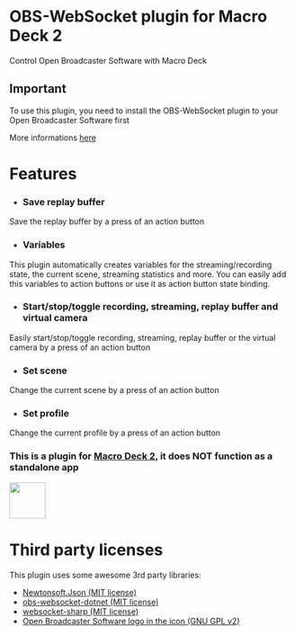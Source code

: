 # OBS-WebSocket plugin for Macro Deck 2
Control Open Broadcaster Software with Macro Deck

## Important
To use this plugin, you need to install the OBS-WebSocket plugin to your Open Broadcaster Software first

More informations [here](https://obsproject.com/forum/resources/obs-websocket-remote-control-obs-studio-from-websockets.466/)

# Features
- ### Save replay buffer
Save the replay buffer by a press of an action button
- ### Variables
This plugin automatically creates variables for the streaming/recording state, the current scene, streaming statistics and more. 
You can easily add this variables to action buttons or use it as action button state binding.
- ### Start/stop/toggle recording, streaming, replay buffer and virtual camera
Easily start/stop/toggle recording, streaming, replay buffer or the virtual camera by a press of an action button
- ### Set scene
Change the current scene by a press of an action button
- ### Set profile
Change the current profile by a press of an action button

### This is a plugin for [Macro Deck 2](https://github.com/SuchByte/Macro-Deck), it does NOT function as a standalone app
<img height="64px" src="https://macrodeck.org/images/works_with_macrodeck2.png" />


# Third party licenses
This plugin uses some awesome 3rd party libraries:
- [Newtonsoft.Json (MIT license)](https://www.newtonsoft.com/json)
- [obs-websocket-dotnet (MIT license)](https://github.com/BarRaider/obs-websocket-dotnet)
- [websocket-sharp (MIT license)](https://github.com/sta/websocket-sharp)
- [Open Broadcaster Software logo in the icon (GNU GPL v2)](https://de.m.wikipedia.org/wiki/Datei:Open_Broadcaster_Software_Logo.png)
